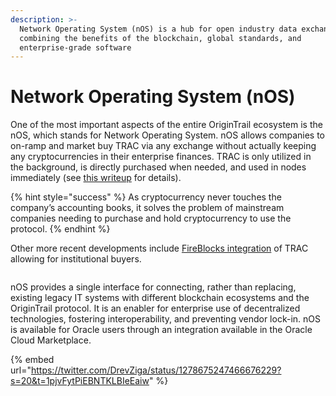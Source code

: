```yaml
---
description: >-
  Network Operating System (nOS) is a hub for open industry data exchange,
  combining the benefits of the blockchain, global standards, and
  enterprise-grade software
---
```


# Network Operating System (nOS)

One of the most important aspects of the entire OriginTrail ecosystem is the nOS, which stands for Network Operating System. nOS allows companies to on-ramp and market buy TRAC via any exchange without actually keeping any cryptocurrencies in their enterprise finances. TRAC is only utilized in the background, is directly purchased when needed, and used in nodes immediately (see [this writeup](https://medium.com/origintrail/the-network-operating-system-liquidity-provisioning-system-part-1-uniswap-integration-b38e7ae75e76) for details).&#x20;

{% hint style="success" %}
As cryptocurrency never touches the company’s accounting books, it solves the problem of mainstream companies needing to purchase and hold cryptocurrency to use the protocol.&#x20;
{% endhint %}

Other more recent developments include [FireBlocks integration](https://twitter.com/origin\_trail/status/1355183928089440256?lang=en) of TRAC allowing for institutional buyers.

<figure><img src="https://pbs.twimg.com/media/Eb69HLEXgAAcksF?format=jpg&#x26;name=small" alt=""><figcaption></figcaption></figure>

nOS provides a single interface for connecting, rather than replacing, existing legacy IT systems with different blockchain ecosystems and the OriginTrail protocol. It is an enabler for enterprise use of decentralized technologies, fostering interoperability, and preventing vendor lock-in. nOS is available for Oracle users through an integration available in the Oracle Cloud Marketplace.

{% embed url="https://twitter.com/DrevZiga/status/1278675247466676229?s=20&t=1pjvFytPiEBNTKLBIeEaiw" %}
